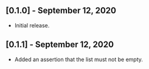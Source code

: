 ## [0.1.0] - September 12, 2020

* Initial release.

## [0.1.1] - September 12, 2020

* Added an assertion that the list must not be empty.
